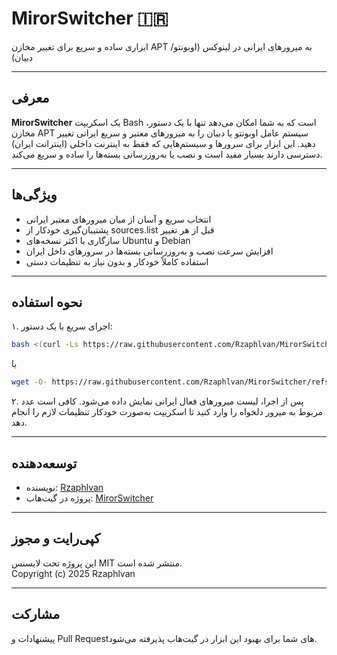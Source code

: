 # MirorSwitcher 🇮🇷

ابزاری ساده و سریع برای تغییر مخازن APT به میرورهای ایرانی در لینوکس (اوبونتو/دبیان)

---

## معرفی

**MirorSwitcher** یک اسکریپت Bash است که به شما امکان می‌دهد تنها با یک دستور، مخازن APT سیستم عامل اوبونتو یا دبیان را به میرورهای معتبر و سریع ایرانی تغییر دهید. این ابزار برای سرورها و سیستم‌هایی که فقط به اینترنت داخلی (اینترانت ایران) دسترسی دارند بسیار مفید است و نصب یا به‌روزرسانی بسته‌ها را ساده و سریع می‌کند.

---

## ویژگی‌ها

- انتخاب سریع و آسان از میان میرورهای معتبر ایرانی
- پشتیبان‌گیری خودکار از sources.list قبل از هر تغییر
- سازگاری با اکثر نسخه‌های Ubuntu و Debian
- افزایش سرعت نصب و به‌روزرسانی بسته‌ها در سرورهای داخل ایران
- استفاده کاملاً خودکار و بدون نیاز به تنظیمات دستی

---

## نحوه استفاده

۱. اجرای سریع با یک دستور:
```bash
bash <(curl -Ls https://raw.githubusercontent.com/Rzaphlvan/MirorSwitcher/refs/heads/main/Switcher.sh)
```
یا
```bash
wget -O- https://raw.githubusercontent.com/Rzaphlvan/MirorSwitcher/refs/heads/main/Switcher.sh | bash
```

۲. پس از اجرا، لیست میرورهای فعال ایرانی نمایش داده می‌شود. کافی است عدد مربوط به میرور دلخواه را وارد کنید تا اسکریپت به‌صورت خودکار تنظیمات لازم را انجام دهد.

---

## توسعه‌دهنده

- نویسنده: [Rzaphlvan](https://github.com/Rzaphlvan)
- پروژه در گیت‌هاب: [MirorSwitcher](https://github.com/Rzaphlvan/MirorSwitcher)

---

## کپی‌رایت و مجوز

این پروژه تحت لایسنس MIT منتشر شده است.  
Copyright (c) 2025 Rzaphlvan

---

## مشارکت

پیشنهادات و Pull Requestهای شما برای بهبود این ابزار در گیت‌هاب پذیرفته می‌شود.
